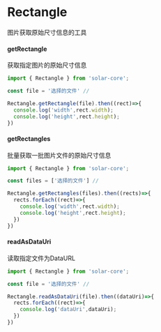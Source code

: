 # Rectangle

图片获取原始尺寸信息的工具

#### getRectangle

获取指定图片的原始尺寸信息

```js
import { Rectangle } from 'solar-core';

const file = '选择的文件' //

Rectangle.getRectangle(file).then((rect)=>{
  console.log('width',rect.width);
  console.log('height',rect.height);
})

```

#### getRectangles

批量获取一批图片文件的原始尺寸信息

```js
import { Rectangle } from 'solar-core';

const files = ['选择的文件'] //

Rectangle.getRectangles(files).then((rects)=>{
  rects.forEach((rect)=>{
    console.log('width',rect.width);
    console.log('height',rect.height);
  })
})
```

#### readAsDataUri

读取指定文件为DataURL

```js
import { Rectangle } from 'solar-core';

const file = '选择的文件' //

Rectangle.readAsDataUri(file).then((dataUri)=>{
  rects.forEach((rect)=>{
    console.log('dataUri',dataUri);
  })
})
```